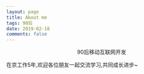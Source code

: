 ```yaml
---
layout: page
title: About me
tags: 90后
date: 2019-02-18
comments: false
---
```


<center>90后移动互联网开发</center>

在京工作5年,欢迎各位朋友一起交流学习,共同成长进步~

